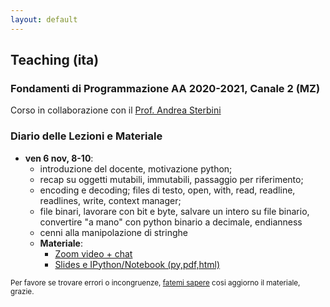 ```yaml
---
layout: default
---
```


## Teaching (ita) <a name="teaching"></a>

### Fondamenti di Programmazione AA 2020-2021, Canale 2 (MZ)

Corso in collaborazione con il [Prof. Andrea Sterbini](https://twiki.di.uniroma1.it/twiki/view/Programmazione1/AA20_21/WebHome)

### Diario delle Lezioni e Materiale

* **ven 6 nov, 8-10**: 
  - introduzione del docente, motivazione python;
  - recap su oggetti mutabili, immutabili, passaggio per riferimento; 
  - encoding e decoding; files di testo, open, with, read, readline, readlines, write, context manager;
  - file binari, lavorare con bit e byte, salvare un intero su file binario, convertire "a mano" con python binario a decimale, endianness
  - cenni alla manipolazione di stringhe
  - **Materiale**: 
    - [Zoom video + chat](https://uniroma1.zoom.us/rec/share/UdsbDxM6ogLhJuM3Pui772dX3xdBoA3jIk9P5I_t3rKE9JQEOm0LnXbtDM9wI1rW.6Y4PUQ8cLbd3tqPW)
    - [Slides e IPython/Notebook (py,pdf,html)](https://drive.google.com/drive/folders/1S_1tGkmgeHiRlVl6z0HXTGVM1LT14Vfp?usp=sharing)

<sub>Per favore se trovare errori o incongruenze, [fatemi sapere](mailto:masi@di.uniroma1.it) cosi aggiorno il materiale, grazie.</sub>
